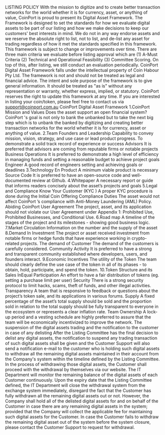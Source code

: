 LISTING POLICY With the mission to digitize and to create better transaction networks for the world whether it is for currency, asset, or anything of value, CoinPort is proud to present its Digital Asset Framework. The Framework is designed to set the standards for how we evaluate digital assets to be part of our listing and how we make decisions to keep our customers' best interests in mind. We do not in any way endorse assets and we reserve the absolute right to list, not to list, and de-list any asset for trading regardless of how it met the standards specified in this framework. This framework is subject to change or improvements over time. There are three main criteria we evaluate before listing approval which are (1) A-Must Criteria (2) Technical and Operational Feasibility (3) Committee Scoring. On top of this, after listing, we still conduct an evaluation periodically. CoinPort Digital Asset Framework falls under the intellectual property of Coin Habour Pty Ltd. The framework is not and should not be treated as legal and financial advice. The intent and sole purpose of the framework is to give general information. It should be treated as "as is" without any representation or warranty, whether express, implied, or statutory. CoinPort reserves the right to update this framework at any time. If you are interested in listing your coin/token, please feel free to contact us via support@coinport.com.au CoinPort Digital Asset Framework 1.CoinPort Mission and Values Does the asset support an open financial system? CoinPort 's goal is not only to bank the unbanked but to take the next big step which is to unbank the banked by digitizing and creating better transaction networks for the world whether it is for currency, asset or anything of value. 2.Team Founders and Leadership Capability to convey mission, vision, strategy, and use case or lead product progress. To demonstrate a solid track record of experience or success Advisors It is preferred that advisors are coming from reputable firms or notable projects Business Operations It is preferred to demonstrate a high level of efficiency in managing funds and setting a reasonable budget to achieve project goals Engineer A good record of engineers setting and achieving goals or deadlines 3.Technology En Product A minimum viable product is necessary Source Code It is preferred to have an open-source code and well-documented review at Github. 4.Whitepaper A necessary report or guide that informs readers concisely about the asset’s projects and goals 5.Legal and Compliance Know Your Customer (KYC ) A proper KYC procedure is done during the Initial Coin Offering Compliance Duties The asset would not affect CoinPort ’s compliance with Anti-Money Laundering (AML) Policy. Abiding CoinPort User Agreement The project, asset, and its application should not violate our User Agreement under Appendix 1: Prohibited Use, Prohibited Businesses, and Conditional Use. 6.Road map A timeline of the stages of the project and its milestones - showing good business logic. 7.Market Circulation Information on the number and the supply of the asset 8.Demand In Investment The project or asset received investment from notable firms or hedge funds that have experience working in crypto-related projects. The demand of Customer The demand of the customers is carefully considered. Community Activity It is preferred to have a strong and transparent community established where developers, users, and founders interact. 9.Economic Incentives The utility of the Token The team should clearly define the use case of the token in all of its phases - to obtain, hold, participate, and spend the token. 10.Token Structure and its Sales InEqual Participation An effort to have a fair distribution of tokens (eg. setting a purchase limit per user) Security There is a strong security protocol to limit hacks, scams, theft of funds, and other illegal activities. Transparency A team that is responsive to feedback or questions about the project’s token sale, and its applications in various forums. Supply A fixed percentage of the asset’s total supply should be sold and the proportion sold in relation to the total supply should be fully transparent to everyone in the ecosystem or represents a clear inflation rate. Team Ownership A lock-up period and a vesting schedule are highly preferred to assure that the team will be economically incentivized to improve the network. The suspension of the digital assets trading and the notification to the customer in case of any delisting After the Listing Committee has the final decision to delist any digital assets, the notification to suspend any trading transaction of such digital assets shall be given and the Customer Support will also send a notification e-mail to the customer who is holding such digital assets to withdraw all the remaining digital assets maintained in their account from the Company's system within the timeline defined by the Listing Committee. In the process of withdrawing those digital assets, the Customer shall proceed with the withdrawal by themselves via our website. The IT Department will monitor the remaining balance of the digital assets of each Customer continuously. Upon the expiry date that the Listing Committee defined, the IT Department will close the withdrawal system from the exchange system immediately, disregard the fact that the Customer has fully withdrawn all the remaining digital assets out or not. However, the Company shall hold all of the delisted digital assets for and on behalf of the Customer in case there are any remaining digital assets in the system; provided that the Company will collect the applicable fee for maintaining such digital assets for the Customer. In case the Customer fails to withdraw the remaining digital asset out of the system before the system closure, please contact the Customer Support to request for withdrawal.